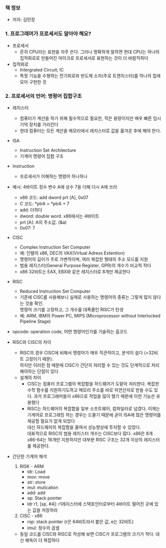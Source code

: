 ### 책 정보
- 저자: 김민장

### 1. 프로그래머가 프로세서도 알아야 해요?
- 프로세서
   - 흔히 CPU라는 표현을 자주 쓴다. 그러나 명확하게 말하면 현대 CPU는 하나의 집적회로로 만들어진 마이크로 프로세서로 표현하는 것이 더 바람직하다
- 집적회로
   - Intergrated Circuit; IC
   - 특정 기능을 수행하는 전기회로와 반도체 소자(주로 트랜지스터)를 하나의 칩에 모아 구현한 것

### 2. 프로세서의 언어: 명령어 집합구조
- 레지스터
   - 컴퓨터가 계산을 하기 위해 필수적으로 필요한, 작은 용량이지만 매우 빠른 임시 기억 장치를 가리킨다
   - 현대 컴퓨터는 모든 계산을 메모리에서 레지스터로 값을 옮겨온 후에 해야 한다. 
- ISA
   - Instruction Set Architecture
   - 기계어 명령어 집합 구조
- Instruction
   - 프로세서가 이해하는 명령어 하나하나
- 예시: 4바이트 정수 변수 A에 상수 7을 더해 다시 A에 쓰라
   - x86 코드: add dword prt [A], 0x07
   - C 코드: *ptrA = *ptrA + 7
   - add: 더하다
   - dword: double word. x86에서는 4바이트
   - prt [A]: A의 주소값. (&a)
   - 0x07: 7

- CISC
   - Complex Instruction Set Computer
   - 예: 인텔의 x86, DEC의 VAX(Virtual Adress Extention)
   - 명령어의 길이가 주로 가변적이며, 여러 복잡한 형태의 주소 모드를 지원
   - 범용 레지스터(General Purpose Register, GPR)의 개수가 비교적 작다
   - x86 32비트는 EAX, EBX와 같은 레지스터로 8개만 제공한다

- RISC
   - Reduced Instruction Set Computer
   - 기존에 CISC를 사용해보니 실제로 사용하는 명령어의 종류는 그렇게 많지 않다는 것을 확인.<br>
   명령어 크기를 고정하고, 그 개수를 대폭줄인 RISC가 탄생
   - 예: ARM, IBM의 Power PC, MIPS (Microprocessor without Interlocked Pipeline Stage)

- opcode: operation code, 어떤 명령어인가를 기술하는 옵코드
- RISC와 CISC의 차이
   - RISC의 경우 CISC에 비해서 명령어가 매우 직관적이고, 분석이 쉽다 (=32비트 고정이기 때문).<br>하지만 이러한 점 때문에 CISC가 간단히 처리할 수 있는 것도 단계적으로 처리해야하는 단점이 있다
   - 설계의 차이
      - CISC는 컴퓨터 프로그램의 복잡함을 하드웨어가 도맡아 처리한다. 복잡한 수학 함수를 지원하기도하고 메모리 주소를 바로 피연산자로 받을 수도 있다. 과거 프로그래머들이 x86으로 작업을 많이 했기 때문에 이런 기능은 유용했다
      - RISC는 하드웨어의 복잡함을 일부 소프트웨어, 컴파일러로 넘겼다. 이제는 기계어로 프로그래밍 하는 경우는 드물기 때문에 굳이 ISA에 많은 명령어를 제공할 필요가 없게 되었다<br>
      대신 하드웨어의 복잡함을 줄여서 성능향상에 투자할 수 있었다.<br>
      대표적으로 RISC의 범용 레지스터 개수는 CISC보다 많다. x86은 8개 x86-64는 16개만 지원하지만 대부분 RISC 구조는 32개 이상의 레지스터를 제공한다. 

- 간단한 기계어 해석
   1. RISK - ARM
      - ldr: Load
      - mov: move
      - str: store
      - mul: mulication
      - add: add
      - sp: Stack pointer
      - ldr r1, [sp, #4]: r1레지스터에 스택포인터로부터 4바이트 떨어진 곳에 있는 값을 저장하라
   2. CISC - x86
      - rsp: stack pointer (r은 64비트라서 붙은 값, e는 32비트)
      - imul: 정수의 곱셈
      
   - 동일 코드를 CISC와 RISC로 작성해 보면 CISC가 프로그램의 크기가 작다. 대신 해독이 더 복잡하다


